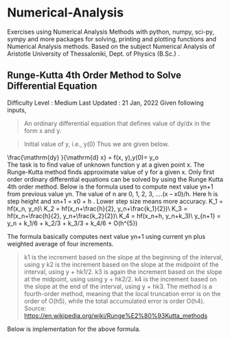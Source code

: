 # Numerical-Analysis
Exercises using Numerical Analysis Methods with python, numpy, sci-py, sympy and more packages for solving, printing and plotting functions and Numerical
Analysis methods. Based on the subject Numerical Analysis of Aristotle University of Thessaloniki, Dept. of Physics (B.Sc.) .





## Runge-Kutta 4th Order Method to Solve Differential Equation
Difficulty Level : Medium
Last Updated : 21 Jan, 2022
Given following inputs, 

> An ordinary differential equation that defines value of dy/dx in the form x and y.

> Initial value of y, i.e., y(0)
Thus we are given below.

\frac{\mathrm{dy} }{\mathrm{d} x} = f(x, y),y(0)= y_o      
The task is to find value of unknown function y at a given point x.
The Runge-Kutta method finds approximate value of y for a given x. Only first order ordinary differential equations can be solved by using the Runge Kutta 4th order method.
Below is the formula used to compute next value yn+1 from previous value yn. The value of n are 0, 1, 2, 3, ….(x – x0)/h. Here h is step height and xn+1 = x0 + h
. Lower step size means more accuracy.
K_1 = hf(x_n, y_n)\\ K_2 = hf(x_n+\frac{h}{2}, y_n+\frac{k_1}{2})\\ K_3 = hf(x_n+\frac{h}{2}, y_n+\frac{k_2}{2})\\ K_4 = hf(x_n+h, y_n+k_3)\\ y_{n+1} = y_n + k_1/6 + k_2/3 + k_3/3 + k_4/6 + O(h^{5})

The formula basically computes next value yn+1 using current yn plus weighted average of four increments. 

> k1 is the increment based on the slope at the beginning of the interval, using y
> k2 is the increment based on the slope at the midpoint of the interval, using y + hk1/2.
> k3 is again the increment based on the slope at the midpoint, using using y + hk2/2.
> k4 is the increment based on the slope at the end of the interval, using y + hk3.
> The method is a fourth-order method, meaning that the local truncation error is on the order of O(h5), while the total accumulated error is order O(h4).
Source: https://en.wikipedia.org/wiki/Runge%E2%80%93Kutta_methods

Below is implementation for the above formula. 
